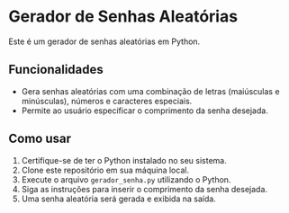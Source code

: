 # Gerador de Senhas Aleatórias

Este é um gerador de senhas aleatórias em Python.

## Funcionalidades

- Gera senhas aleatórias com uma combinação de letras (maiúsculas e minúsculas), números e caracteres especiais.
- Permite ao usuário especificar o comprimento da senha desejada.

## Como usar

1. Certifique-se de ter o Python instalado no seu sistema.
2. Clone este repositório em sua máquina local.
3. Execute o arquivo `gerador_senha.py` utilizando o Python.
4. Siga as instruções para inserir o comprimento da senha desejada.
5. Uma senha aleatória será gerada e exibida na saída.

